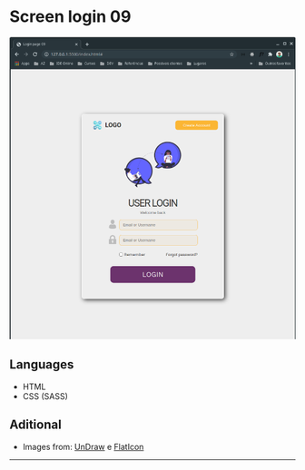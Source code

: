 # Screen login 09

<img src="./screenlogin.png">

## Languages

- HTML
- CSS (SASS)

## Aditional

- Images from: [UnDraw](https://undraw.co/illustrations) e [FlatIcon](https://www.flaticon.com)

****
